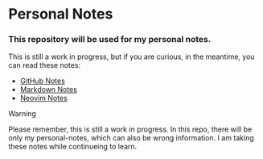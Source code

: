 # Personal Notes

### This repository will be used for my personal notes.

This is still a work in progress, but if you are curious, in the meantime, you can read these notes:

- [GitHub Notes](https://github.com/astonish-g/Personal-Notes/blob/main/github.md)
- [Markdown Notes](https://github.com/astonish-g/Personal-Notes/blob/main/markdown.md)
- [Neovim Notes](https://github.com/astonish-g/Personal-Notes/blob/main/neovim.md)

> [!WARNING]
> Please remember, this is still a work in progress. In this repo, there will be only my personal-notes, which can also be wrong information. I am taking these notes while continueing to learn.

